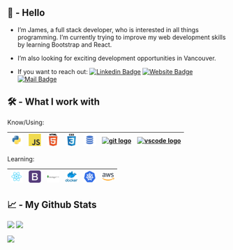 <h2> 👋 - Hello </h2>



- I’m James, a full stack developer, who is interested in all things programming. I’m currently trying to improve my web development skills by learning Bootstrap and React.

- I’m also looking for exciting development opportunities in Vancouver. 

- If you want to reach out:  <span> 
[![Linkedin Badge](https://img.shields.io/badge/-LinkedIn-0e76a8?style=flat-square&logo=Linkedin&logoColor=white)](https://linkedin.com/in/jamesburkedev)
[![Website Badge](https://img.shields.io/badge/Website-7A7ADB?style=flat-square&logo=google-chrome&logoColor=white)](https://www.jamesburke.dev)
[![Mail Badge](https://img.shields.io/badge/Mail-2CA5E0?style=flat-square&logo=telegram&logoColor=white)](mailto:james_burke94@hotmail.com)
</span>

<h2> 🛠️ - What I work with  </h2>
<span align="left">Know/Using:
  
|  [<img src="https://raw.githubusercontent.com/github/explore/80688e429a7d4ef2fca1e82350fe8e3517d3494d/topics/python/python.png" alt="python logo" width="28">](https://www.python.org/)  |  [<img src="https://raw.githubusercontent.com/github/explore/80688e429a7d4ef2fca1e82350fe8e3517d3494d/topics/javascript/javascript.png" alt="js logo" width="28">](https://developer.mozilla.org/en-US/docs/Web/JavaScript)  |  [<img src="https://raw.githubusercontent.com/github/explore/80688e429a7d4ef2fca1e82350fe8e3517d3494d/topics/html/html.png" alt="html logo" width="28">](https://)  |  [<img src="https://raw.githubusercontent.com/github/explore/80688e429a7d4ef2fca1e82350fe8e3517d3494d/topics/css/css.png" alt="css logo" width="28">](https://)  |  [<img src="https://raw.githubusercontent.com/github/explore/80688e429a7d4ef2fca1e82350fe8e3517d3494d/topics/sql/sql.png" alt="sql logo" width="28">](https://)  |   [<img src="https://raw.githubusercontent.com/Delta456/Delta456/master/img/git.png" alt="git logo" width="28">](https://git-scm.com/)  |  [<img src="https://raw.githubusercontent.com/Delta456/Delta456/master/img/vscode.png" alt="vscode logo" width="28">](https://code.visualstudio.com/)  |
|---|---|---|---|---|---|---|

Learning:
  
|  [<img src="https://raw.githubusercontent.com/github/explore/80688e429a7d4ef2fca1e82350fe8e3517d3494d/topics/react/react.png" alt="ts logo" width="28">](https://reactjs.org/)  |  [<img src="https://raw.githubusercontent.com/github/explore/80688e429a7d4ef2fca1e82350fe8e3517d3494d/topics/bootstrap/bootstrap.png" alt="rust logo" width="28">](https://getbootstrap.com/)  |  [<img src="https://raw.githubusercontent.com/github/explore/80688e429a7d4ef2fca1e82350fe8e3517d3494d/topics/mongodb/mongodb.png" alt="mongo logo" width="28">](https://)  |  [<img src="https://raw.githubusercontent.com/github/explore/80688e429a7d4ef2fca1e82350fe8e3517d3494d/topics/docker/docker.png" alt="docker logo" width="28">](https://www.docker.com/)  |  [<img src="https://raw.githubusercontent.com/github/explore/80688e429a7d4ef2fca1e82350fe8e3517d3494d/topics/kubernetes/kubernetes.png" alt="kubernetes logo" width="28">](https://kubernetes.io/)  |  [<img src="https://raw.githubusercontent.com/Delta456/Delta456/master/img/aws.png" alt="aws logo" width="28">](https://aws.amazon.com/)  
|---|---|---|---|---|---|
</span>  

<h2> 📈 - My Github Stats </h2>

<p>
  <img height="220em" src="https://github-readme-stats.vercel.app/api/top-langs/?username=jburke234&show_icons=true&hide_border=true&langs_count=5"/>
  <img height="220em" src="https://github-readme-stats.vercel.app/api?username=jburke234&show_icons=true&hide_border=true&&count_private=true&include_all_commits=true" />
</p>


![](https://visitor-badge.glitch.me/badge?page_id=jburke234)

<!---
<a href="https://dev.to/ABSphreak" target="_blank"><img src="https://img.shields.io/badge/DEV-%230A0A0A.svg?&style=flat-square&logo=DEV.to&logoColor=white" alt="DEV.to"></a>


<img align="center" src="https://github-readme-stats.vercel.app/api?username=jburke234&include_all_commits=true&count_private=true&show_icons=true&line_height=20&title_color=7A7ADB&icon_color=2234AE&text_color=D3D3D3&bg_color=0,000000,130F40" alt="Jburke234's Github Stats">


jburke234/jburke234 is a ✨ special ✨ repository because its `README.md` (this file) appears on your GitHub profile.
You can click the Preview link to take a look at your changes.
--->
